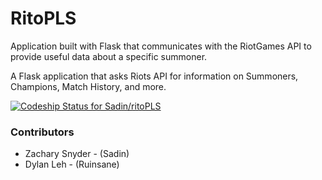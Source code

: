 # RitoPLS
Application built with Flask that communicates with the RiotGames API to provide useful data about a specific summoner.

A Flask application that asks Riots API for information on Summoners, Champions, Match History, and more.

[ ![Codeship Status for Sadin/ritoPLS](https://codeship.com/projects/d73e0340-9f62-0132-1ad9-520a26f6f18f/status?branch=master)](https://codeship.com/projects/65154)

### Contributors

* Zachary Snyder - (Sadin)
* Dylan Leh 	 - (Ruinsane)
